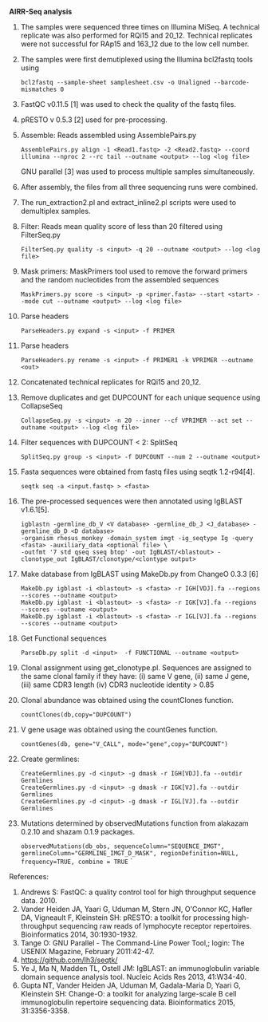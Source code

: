 **AIRR-Seq analysis**

1. The samples were sequenced three times on Illumina MiSeq. A technical replicate was also performed for RQi15 and 20_12. 
   Technical replicates were not successful for RAp15 and 163_12 due to the low cell number.

2. The samples were first demutiplexed using the Illumina bcl2fastq tools using

   `bcl2fastq --sample-sheet samplesheet.csv -o Unaligned --barcode-mismatches 0`
   
2. FastQC v0.11.5 [1] was used to check the quality of the fastq files.
 
3. pRESTO v 0.5.3 [2] used for pre-processing.

3. Assemble: Reads assembled using AssemblePairs.py
   
   `AssemblePairs.py align -1 <Read1.fastq> -2 <Read2.fastq> --coord illumina --nproc 2 --rc tail --outname <output> --log <log file>`
   
   GNU parallel [3] was used to process multiple samples simultaneously.
  
4. After assembly, the files from all three sequencing runs were combined.
  
5. The run_extraction2.pl and extract_inline2.pl scripts were used to demultiplex samples.

6. Filter: Reads mean quality score of less than 20 filtered using FilterSeq.py

   `FilterSeq.py quality -s <input> -q 20 --outname <output> --log <log file>`

7. Mask primers: MaskPrimers tool used to remove the forward primers and the random nucleotides from the assembled sequences

   `MaskPrimers.py score -s <input> -p <primer.fasta> --start <start> --mode cut --outname <output> --log <log file>`

8. Parse headers

   `ParseHeaders.py expand -s <input> -f PRIMER`

9. Parse headers

    `ParseHeaders.py rename -s <input> -f PRIMER1 -k VPRIMER --outname <out>`
   
10. Concatenated technical replicates for RQi15 and 20_12.

11. Remove duplicates and get DUPCOUNT for each unique sequence using CollapseSeq

    `CollapseSeq.py -s <input> -n 20 --inner --cf VPRIMER --act set --outname <output> --log <log file>`

12. Filter sequences with DUPCOUNT < 2: SplitSeq

    `SplitSeq.py group -s <input> -f DUPCOUNT --num 2 --outname <output>`

13. Fasta sequences were obtained from fastq files using seqtk 1.2-r94[4]. 
    
    `seqtk seq -a <input.fastq> > <fasta>`
    
14. The pre-processed sequences were then annotated using IgBLAST v1.6.1[5].
	
    ```
	igblastn -germline_db_V <V database> -germline_db_J <J_database> -germline_db_D <D database> 
    -organism rhesus_monkey -domain_system imgt -ig_seqtype Ig -query <fasta> -auxiliary_data <optional file> \
    -outfmt '7 std qseq sseq btop' -out IgBLAST/<blastout> -clonotype_out IgBLAST/clonotype/<clontype output>
    ```

15. Make database from IgBLAST using MakeDb.py from ChangeO 0.3.3 [6]

    ```
    MakeDb.py igblast -i <blastout> -s <fasta> -r IGH[VDJ].fa --regions --scores --outname <output>
    MakeDb.py igblast -i <blastout> -s <fasta> -r IGK[VJ].fa --regions --scores --outname <output>
    MakeDb.py igblast -i <blastout> -s <fasta> -r IGL[VJ].fa --regions --scores --outname <output>
    ```

16. Get Functional sequences

    `ParseDb.py split -d <input>  -f FUNCTIONAL --outname <output>`

17. Clonal assignment using get_clonotype.pl. Sequences are assigned to the same clonal family if they have: 
      (i) same V gene, 
     (ii) same J gene,
    (iii) same CDR3 length
     (iv) CDR3 nucleotide identity > 0.85
 
18. Clonal abundance was obtained using the countClones function.
	
	`countClones(db,copy="DUPCOUNT")`
 
19. V gene usage was obtained using the countGenes function.

	`countGenes(db, gene="V_CALL", mode="gene",copy="DUPCOUNT")`

20. Create germlines:
    ```
    CreateGermlines.py -d <input> -g dmask -r IGH[VDJ].fa --outdir Germlines
    CreateGermlines.py -d <input> -g dmask -r IGK[VJ].fa --outdir Germlines
    CreateGermlines.py -d <input> -g dmask -r IGL[VJ].fa --outdir Germlines
    ```

21. Mutations determined by observedMutations function from alakazam 0.2.10 and shazam 0.1.9 packages.

    `observedMutations(db_obs, sequenceColumn="SEQUENCE_IMGT",
                              germlineColumn="GERMLINE_IMGT_D_MASK",
                              regionDefinition=NULL,
                              frequency=TRUE, combine = TRUE`                          `

References:
1. Andrews S: FastQC: a quality control tool for high throughput sequence data. 2010.
2. Vander Heiden JA, Yaari G, Uduman M, Stern JN, O'Connor KC, Hafler DA, Vigneault F, Kleinstein SH: pRESTO: a toolkit for processing high-throughput sequencing raw reads of lymphocyte receptor repertoires. Bioinformatics 2014, 30:1930-1932.
3. Tange O: GNU Parallel - The Command-Line Power Tool,; login: The USENIX Magazine, February 2011:42-47.
4. https://github.com/lh3/seqtk/
5. Ye J, Ma N, Madden TL, Ostell JM: IgBLAST: an immunoglobulin variable domain sequence analysis tool. Nucleic Acids Res 2013, 41:W34-40.
6. Gupta NT, Vander Heiden JA, Uduman M, Gadala-Maria D, Yaari G, Kleinstein SH: Change-O: a toolkit for analyzing large-scale B cell immunoglobulin repertoire sequencing data. Bioinformatics 2015, 31:3356-3358.
